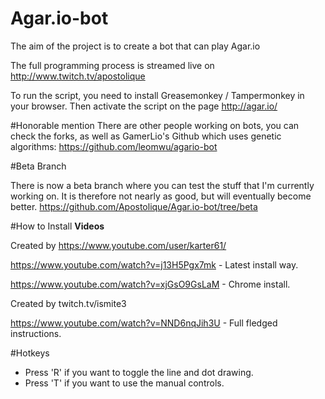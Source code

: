# Agar.io-bot
The aim of the project is to create a bot that can play Agar.io

The full programming process is streamed live on http://www.twitch.tv/apostolique

To run the script, you need to install Greasemonkey / Tampermonkey in your browser. Then activate the script on the page http://agar.io/

#Honorable mention
There are other people working on bots, you can check the forks, as well as GamerLio's Github which uses genetic algorithms: https://github.com/leomwu/agario-bot

#Beta Branch

There is now a beta branch where you can test the stuff that I'm currently working on. It is therefore not nearly as good, but will eventually become better. https://github.com/Apostolique/Agar.io-bot/tree/beta

#How to Install
**Videos**

Created by https://www.youtube.com/user/karter61/

https://www.youtube.com/watch?v=j13H5Pgx7mk - Latest install way.

https://www.youtube.com/watch?v=xjGsO9GsLaM - Chrome install.

Created by twitch.tv/ismite3

https://www.youtube.com/watch?v=NND6nqJih3U - Full fledged instructions.

#Hotkeys

* Press 'R' if you want to toggle the line and dot drawing.
* Press 'T' if you want to use the manual controls.
